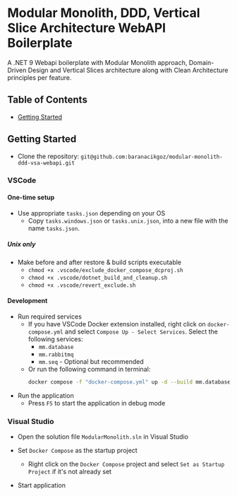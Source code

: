 # Modular Monolith, DDD, Vertical Slice Architecture WebAPI Boilerplate

A .NET 9 Webapi boilerplate with Modular Monolith approach, Domain-Driven Design and Vertical Slices architecture along with Clean Architecture principles per feature.

## Table of Contents

<!-- - [Introduction](#introduction)
- [Features](#features)
- [Requirements](#requirements) -->
- [Getting Started](#getting-started)
<!-- - [API Documentation](#api-documentation)
- [Contributing](#contributing)
- [License](#license) -->

<!-- ## Introduction

Brief introduction to the project, its purpose, and goals.

## Features

List of key features provided by the boilerplate:

- Feature 1
- Feature 2
- ...

## Requirements

List of prerequisites to use or contribute to the project:

- .NET Core SDK version X.X.X
- SQL Server (if applicable)
- ... -->

## Getting Started

- Clone the repository: `git@github.com:baranacikgoz/modular-monolith-ddd-vsa-webapi.git`

### VSCode

#### One-time setup
- Use appropriate ``tasks.json`` depending on your OS
    - Copy ``tasks.windows.json`` or ``tasks.unix.json``, into a new file with the name ``tasks.json``.

##### Unix only
- Make before and after restore & build scripts executable
    - ``chmod +x .vscode/exclude_docker_compose_dcproj.sh``
    - ``chmod +x .vscode/dotnet_build_and_cleanup.sh``
    - ``chmod +x .vscode/revert_exclude.sh``

#### Development
- Run required services
    - If you have VSCode Docker extension installed, right click on ``docker-compose.yml`` and select ``Compose Up - Select Services``. Select the following services:
        - ``mm.database``
        - ``mm.rabbitmq``
        - ``mm.seq`` - Optional but recommended
    - Or run the following command in terminal:
        ```bash
        docker compose -f "docker-compose.yml" up -d --build mm.database mm.rabbitmq mm.seq
        ```
- Run the application
    - Press ``F5`` to start the application in debug mode

### Visual Studio
- Open the solution file ``ModularMonolith.sln`` in Visual Studio

- Set ``Docker Compose`` as the startup project
    - Right click on the ``Docker Compose`` project and select ``Set as Startup Project`` if it's not already set

- Start application

<!-- ## API Documentation

Links to API documentation (if available), or instructions on how to generate it.

## Contributing

Guidelines for contributing to the project, including how to report bugs, suggest features, or submit pull requests.

## License

Information about the project's license. -->
